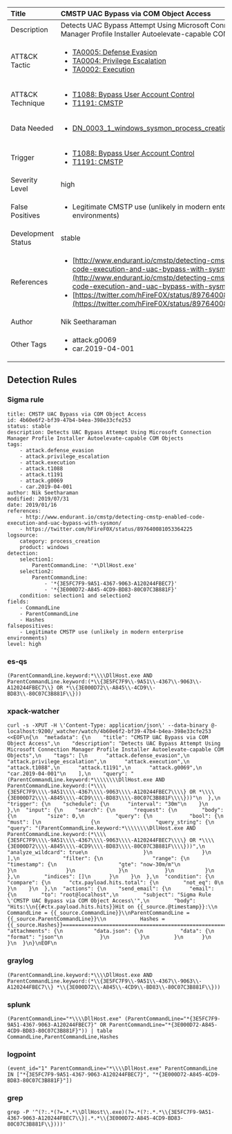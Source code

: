 | Title                | CMSTP UAC Bypass via COM Object Access                                                                                                                                                 |
|:---------------------|:------------------------------------------------------------------------------------------------------------------------------------------------------------|
| Description          | Detects UAC Bypass Attempt Using Microsoft Connection Manager Profile Installer Autoelevate-capable COM Objects                                                                                                                                           |
| ATT&amp;CK Tactic    |  <ul><li>[TA0005: Defense Evasion](https://attack.mitre.org/tactics/TA0005)</li><li>[TA0004: Privilege Escalation](https://attack.mitre.org/tactics/TA0004)</li><li>[TA0002: Execution](https://attack.mitre.org/tactics/TA0002)</li></ul>  |
| ATT&amp;CK Technique | <ul><li>[T1088: Bypass User Account Control](https://attack.mitre.org/techniques/T1088)</li><li>[T1191: CMSTP](https://attack.mitre.org/techniques/T1191)</li></ul>  |
| Data Needed          | <ul><li>[DN_0003_1_windows_sysmon_process_creation](../Data_Needed/DN_0003_1_windows_sysmon_process_creation.md)</li></ul>  |
| Trigger              | <ul><li>[T1088: Bypass User Account Control](../Triggers/T1088.md)</li><li>[T1191: CMSTP](../Triggers/T1191.md)</li></ul>  |
| Severity Level       | high |
| False Positives      | <ul><li>Legitimate CMSTP use (unlikely in modern enterprise environments)</li></ul>  |
| Development Status   | stable |
| References           | <ul><li>[http://www.endurant.io/cmstp/detecting-cmstp-enabled-code-execution-and-uac-bypass-with-sysmon/](http://www.endurant.io/cmstp/detecting-cmstp-enabled-code-execution-and-uac-bypass-with-sysmon/)</li><li>[https://twitter.com/hFireF0X/status/897640081053364225](https://twitter.com/hFireF0X/status/897640081053364225)</li></ul>  |
| Author               | Nik Seetharaman |
| Other Tags           | <ul><li>attack.g0069</li><li>car.2019-04-001</li></ul> | 

## Detection Rules

### Sigma rule

```
title: CMSTP UAC Bypass via COM Object Access
id: 4b60e6f2-bf39-47b4-b4ea-398e33cfe253
status: stable
description: Detects UAC Bypass Attempt Using Microsoft Connection Manager Profile Installer Autoelevate-capable COM Objects
tags:
    - attack.defense_evasion
    - attack.privilege_escalation
    - attack.execution
    - attack.t1088
    - attack.t1191
    - attack.g0069
    - car.2019-04-001
author: Nik Seetharaman
modified: 2019/07/31
date: 2019/01/16
references:
    - http://www.endurant.io/cmstp/detecting-cmstp-enabled-code-execution-and-uac-bypass-with-sysmon/
    - https://twitter.com/hFireF0X/status/897640081053364225
logsource:
    category: process_creation
    product: windows
detection:
    selection1:
        ParentCommandLine: '*\DllHost.exe'
    selection2:
        ParentCommandLine:
            - '*{3E5FC7F9-9A51-4367-9063-A120244FBEC7}'
            - '*{3E000D72-A845-4CD9-BD83-80C07C3B881F}'
    condition: selection1 and selection2
fields:
    - CommandLine
    - ParentCommandLine
    - Hashes
falsepositives:
    - Legitimate CMSTP use (unlikely in modern enterprise environments)
level: high

```





### es-qs
    
```
(ParentCommandLine.keyword:*\\\\DllHost.exe AND ParentCommandLine.keyword:(*\\{3E5FC7F9\\-9A51\\-4367\\-9063\\-A120244FBEC7\\} OR *\\{3E000D72\\-A845\\-4CD9\\-BD83\\-80C07C3B881F\\}))
```


### xpack-watcher
    
```
curl -s -XPUT -H \'Content-Type: application/json\' --data-binary @- localhost:9200/_watcher/watch/4b60e6f2-bf39-47b4-b4ea-398e33cfe253 <<EOF\n{\n  "metadata": {\n    "title": "CMSTP UAC Bypass via COM Object Access",\n    "description": "Detects UAC Bypass Attempt Using Microsoft Connection Manager Profile Installer Autoelevate-capable COM Objects",\n    "tags": [\n      "attack.defense_evasion",\n      "attack.privilege_escalation",\n      "attack.execution",\n      "attack.t1088",\n      "attack.t1191",\n      "attack.g0069",\n      "car.2019-04-001"\n    ],\n    "query": "(ParentCommandLine.keyword:*\\\\\\\\DllHost.exe AND ParentCommandLine.keyword:(*\\\\{3E5FC7F9\\\\-9A51\\\\-4367\\\\-9063\\\\-A120244FBEC7\\\\} OR *\\\\{3E000D72\\\\-A845\\\\-4CD9\\\\-BD83\\\\-80C07C3B881F\\\\}))"\n  },\n  "trigger": {\n    "schedule": {\n      "interval": "30m"\n    }\n  },\n  "input": {\n    "search": {\n      "request": {\n        "body": {\n          "size": 0,\n          "query": {\n            "bool": {\n              "must": [\n                {\n                  "query_string": {\n                    "query": "(ParentCommandLine.keyword:*\\\\\\\\DllHost.exe AND ParentCommandLine.keyword:(*\\\\{3E5FC7F9\\\\-9A51\\\\-4367\\\\-9063\\\\-A120244FBEC7\\\\} OR *\\\\{3E000D72\\\\-A845\\\\-4CD9\\\\-BD83\\\\-80C07C3B881F\\\\}))",\n                    "analyze_wildcard": true\n                  }\n                }\n              ],\n              "filter": {\n                "range": {\n                  "timestamp": {\n                    "gte": "now-30m/m"\n                  }\n                }\n              }\n            }\n          }\n        },\n        "indices": []\n      }\n    }\n  },\n  "condition": {\n    "compare": {\n      "ctx.payload.hits.total": {\n        "not_eq": 0\n      }\n    }\n  },\n  "actions": {\n    "send_email": {\n      "email": {\n        "to": "root@localhost",\n        "subject": "Sigma Rule \'CMSTP UAC Bypass via COM Object Access\'",\n        "body": "Hits:\\n{{#ctx.payload.hits.hits}}Hit on {{_source.@timestamp}}:\\n      CommandLine = {{_source.CommandLine}}\\nParentCommandLine = {{_source.ParentCommandLine}}\\n           Hashes = {{_source.Hashes}}================================================================================\\n{{/ctx.payload.hits.hits}}",\n        "attachments": {\n          "data.json": {\n            "data": {\n              "format": "json"\n            }\n          }\n        }\n      }\n    }\n  }\n}\nEOF\n
```


### graylog
    
```
(ParentCommandLine.keyword:*\\\\DllHost.exe AND ParentCommandLine.keyword:(*\\{3E5FC7F9\\-9A51\\-4367\\-9063\\-A120244FBEC7\\} *\\{3E000D72\\-A845\\-4CD9\\-BD83\\-80C07C3B881F\\}))
```


### splunk
    
```
(ParentCommandLine="*\\\\DllHost.exe" (ParentCommandLine="*{3E5FC7F9-9A51-4367-9063-A120244FBEC7}" OR ParentCommandLine="*{3E000D72-A845-4CD9-BD83-80C07C3B881F}")) | table CommandLine,ParentCommandLine,Hashes
```


### logpoint
    
```
(event_id="1" ParentCommandLine="*\\\\DllHost.exe" ParentCommandLine IN ["*{3E5FC7F9-9A51-4367-9063-A120244FBEC7}", "*{3E000D72-A845-4CD9-BD83-80C07C3B881F}"])
```


### grep
    
```
grep -P '^(?:.*(?=.*.*\\DllHost\\.exe)(?=.*(?:.*.*\\{3E5FC7F9-9A51-4367-9063-A120244FBEC7\\}|.*.*\\{3E000D72-A845-4CD9-BD83-80C07C3B881F\\})))'
```



